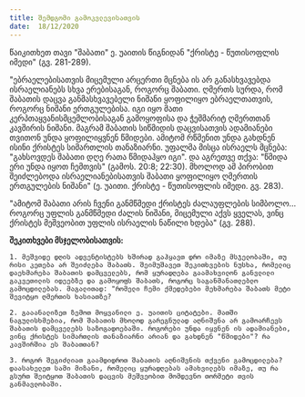 ```yaml
---
title: შემდგომი გამოკვლევისათვის
date:  18/12/2020
---
```


წაიკითხეთ თავი "შაბათი" ე. უაითის წიგნიდან "ქრისტე - წუთისოფლის იმედი" (გვ. 281-289).

"ებრაელებისათვის მიცემული არცერთი მცნება ის არ განასხვავებდა ისრაელიანებს სხვა ერებისაგან, როგორც შაბათი. ღმერთს სურდა, რომ შაბათის დაცვა განმასხვავებელი ნიშანი ყოფილიყო ებრაელთათვის, როგორც ნიშანი ერთგულებისა. იგი იყო მათი კერპთაყვანისმცემლობისაგან გამოყოფისა და ჭეშმარიტ ღმერთთან კავშირის ნიშანი. მაგრამ შაბათის სიწმიდის დაცვისათვის ადამიანები თვითონ უნდა ყოფილიყვნენ წმიდები. ამიტომ რწმენით უნდა გახდნენ ისინი ქრისტეს სიმართლის თანაზიარნი. უფალმა მისცა ისრაელს მცნება: "გახსოვდეს შაბათი დღე რათა წმიდაჰყო იგი". და აგრეთვე თქვა: "წმიდა ერი უნდა იყოთ ჩემთვის" (გამოს. 20:8; 22:30). მხოლოდ ამ პირობით შეიძლებოდა ისრაელიანებისათვის შაბათი ყოფილიყო ღმერთის ერთგულების ნიშანი" (ე. უაითი. ქრისტე - წუთისოფლის იმედი. გვ. 283).

"ამიტომ შაბათი არის ჩვენი განმწმედი ქრისტეს ძალაუფლების სიმბოლო… როგორც უფლის განმწმედი ძალის ნიშანი, მიცემული აქვს ყველას, ვინც ქრისტეს მეშვეობით უფლის ისრაელის ნაწილი ხდება" (გვ. 288).

**შეკითხვები მსჯელობისათვის:**

`1. მეშვიდე დღის ადვენტისტებს ხშირად გაჰყავთ დრო იმაზე მსჯელობაში, თუ რისი კეთება არ შეიძლება შაბათს. შეიმუშავეთ შეკითხვების ნუსხა, რომელიც დაეხმარება შაბათის დამცველებს, რომ ყურადღება გაამახვილონ განვლილი გაკვეთილის იდეებზე და გამოყოფს შაბათს, როგორც საგანმანათლებლო გამოცდილებას. მაგალითად: "რომელი ჩემი ქმედებები მეხმარება შაბათს მეტი შევიტყო ღმერთის ხასიათზე?`

`2. გააანალიზეთ ზემოთ მოყვანილი ე. უაითის ციტატები. მათში ნაგულისხმებია, რომ შაბათის მხოლოდ გარეგნულად აღნიშვნა არ გამოარჩევს შაბათის დამცველებს საზოგადოებაში. როგორები უნდა იყვნენ ის ადამიანები, ვინც ქრისტეს სიმართლის თანაზიარნი არიან და გახდნენ "წმიდები"? რა კავშირშია ეს შაბათთან?`

`3. როგორ შეგიძლიათ გაამდიდროთ შაბათის აღნიშვნის თქვენი გამოცდილება? დაასახელეთ სამი მიზანი, რომელიც ყურადღებას ამახვილებს იმაზე, თუ რა გსურთ შეიტყოთ შაბათის დაცვის მეშვეობით მომდევნო თორმეტი თვის განმავლობაში.`